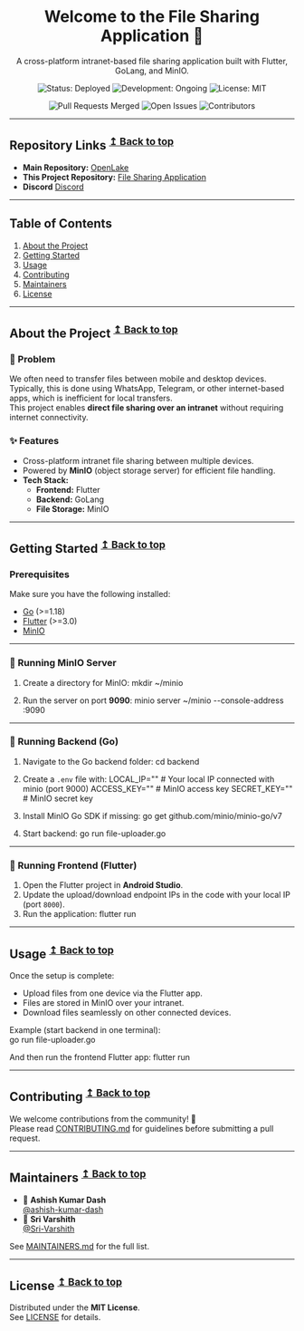 <h1 align="center">Welcome to the File Sharing Application 👋</h1>
<p align="center">
A cross-platform intranet-based file sharing application built with Flutter, GoLang, and MinIO.
</p>
<p align="center">
    <img src="https://img.shields.io/badge/Status-Deployed-brightgreen" alt="Status: Deployed" />
    <img src="https://img.shields.io/badge/Development-Ongoing-blue" alt="Development: Ongoing" />
    <img src="https://img.shields.io/badge/License-MIT-yellow" alt="License: MIT" />
</p>
<p align="center">
    <img src="https://img.shields.io/github/issues-pr-closed/ashish-kumar-dash/file-sharing-app?color=success" alt="Pull Requests Merged" />
    <img src="https://img.shields.io/github/issues/ashish-kumar-dash/file-sharing-app?color=orange" alt="Open Issues" />
    <img src="https://img.shields.io/github/contributors/ashish-kumar-dash/file-sharing-app" alt="Contributors" />
</p>

---

## Repository Links <sup>[↥ Back to top](#table-of-contents)</sup>
- **Main Repository:** [OpenLake](https://github.com/OpenLake)
- **This Project Repository:** [File Sharing Application](https://github.com/ashish-kumar-dash/file-sharing-app)
- **Discord** [Discord](https://discord.gg/tNcwTQ5Q43)

---

## Table of Contents
1. [About the Project](#about-the-project)
2. [Getting Started](#getting-started)
3. [Usage](#usage)
4. [Contributing](#contributing)
5. [Maintainers](#maintainers)
6. [License](#license)

---

## About the Project <sup>[↥ Back to top](#table-of-contents)</sup>

### 🤔 Problem  
We often need to transfer files between mobile and desktop devices. Typically, this is done using WhatsApp, Telegram, or other internet-based apps, which is inefficient for local transfers.  
This project enables **direct file sharing over an intranet** without requiring internet connectivity.  

### ✨ Features
- Cross-platform intranet file sharing between multiple devices.  
- Powered by **MinIO** (object storage server) for efficient file handling.  
- **Tech Stack:**  
  - **Frontend:** Flutter  
  - **Backend:** GoLang  
  - **File Storage:** MinIO  

---

## Getting Started <sup>[↥ Back to top](#table-of-contents)</sup>

### Prerequisites
Make sure you have the following installed:
- [Go](https://go.dev) (>=1.18)  
- [Flutter](https://flutter.dev) (>=3.0)  
- [MinIO](https://min.io)  

---

### 📄 Running MinIO Server
1. Create a directory for MinIO:
mkdir ~/minio

2. Run the server on port **9090**:
minio server ~/minio --console-address :9090

---

### 📄 Running Backend (Go)
1. Navigate to the Go backend folder:
cd backend

2. Create a `.env` file with:
LOCAL_IP="" # Your local IP connected with minio (port 9000)
ACCESS_KEY="" # MinIO access key
SECRET_KEY="" # MinIO secret key

3. Install MinIO Go SDK if missing:
go get github.com/minio/minio-go/v7

4. Start backend:
go run file-uploader.go

---

### 📄 Running Frontend (Flutter)
1. Open the Flutter project in **Android Studio**.  
2. Update the upload/download endpoint IPs in the code with your local IP (port `8000`).  
3. Run the application:
flutter run

---

## Usage <sup>[↥ Back to top](#table-of-contents)</sup>

Once the setup is complete:  
- Upload files from one device via the Flutter app.  
- Files are stored in MinIO over your intranet.  
- Download files seamlessly on other connected devices.  

Example (start backend in one terminal):  
go run file-uploader.go


And then run the frontend Flutter app:
flutter run

---

## Contributing <sup>[↥ Back to top](#table-of-contents)</sup>

We welcome contributions from the community! 🎉  
Please read [CONTRIBUTING.md](CONTRIBUTING.md) for guidelines before submitting a pull request.  

---

## Maintainers <sup>[↥ Back to top](#table-of-contents)</sup>

- 👤 **Ashish Kumar Dash**  
  [@ashish-kumar-dash](https://github.com/ashish-kumar-dash)
- 👤 **Sri Varshith**  
  [@Sri-Varshith](https://github.com/Sri-Varshith)

See [MAINTAINERS.md](MAINTAINERS.md) for the full list.

---

## License <sup>[↥ Back to top](#table-of-contents)</sup>

Distributed under the **MIT License**.  
See [LICENSE](LICENSE) for details. 
